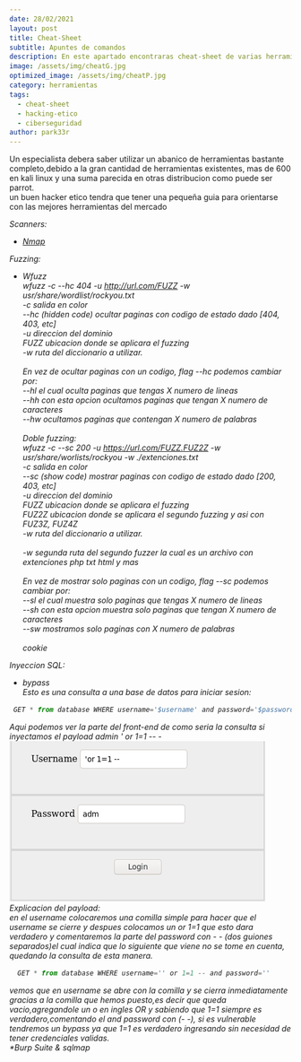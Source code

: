 ```yaml
---
date: 28/02/2021
layout: post
title: Cheat-Sheet
subtitle: Apuntes de comandos
description: En este apartado encontraras cheat-sheet de varias herramientas
image: /assets/img/cheatG.jpg
optimized_image: /assets/img/cheatP.jpg
category: herramientas
tags:
  - cheat-sheet
  - hacking-etico
  - ciberseguridad
author: park33r
---
```

Un especialista debera saber utilizar un abanico de herramientas bastante completo,debido a la gran cantidad de herramientas existentes, mas de 600 en kali linux y una suma parecida en otras distribucion como puede ser parrot.<br>
un buen hacker etico tendra que tener una pequeña guia para orientarse con las mejores herramientas del mercado<br>

<em>Scanners:<em>
* <em>[Nmap](https://github.com/park33r/park33r.github.io/blob/master/pdf/nmap.pdf)<br>

<em>Fuzzing:<em>
* Wfuzz<br>
<strongs>       wfuzz -c --hc 404 -u http://url.com/FUZZ -w usr/share/wordlist/rockyou.txt </strongs><br>
  -c salida en color<br>
  --hc (hidden code) ocultar paginas con codigo de estado dado [404, 403, etc]<br>
  -u direccion del dominio<br>
  FUZZ ubicacion donde se aplicara el fuzzing<br>
  -w ruta del diccionario a utilizar.<br><br>
En vez de ocultar paginas con un codigo, flag --hc podemos cambiar por:<br>
--hl <numero> el cual oculta paginas que tengas X numero de lineas<br>
--hh <numero> con esta opcion ocultamos paginas que tengan X numero de caracteres<br>
--hw <numero> ocultamos paginas que contengan X numero de palabras<br><br>
  Doble fuzzing:<br>
  <strongs>     wfuzz -c --sc 200 -u https://url.com/FUZZ.FUZ2Z -w usr/share/worlists/rockyou -w ./extenciones.txt </strongs><br>
  -c salida en color<br>
  --sc (show code) mostrar paginas con codigo de estado dado [200, 403, etc]<br>
  -u direccion del dominio<br>
  FUZZ ubicacion donde se aplicara el fuzzing<br>
  FUZ2Z ubicacion donde se aplicara el segundo fuzzing y asi con FUZ3Z, FUZ4Z <br>
  -w ruta del diccionario a utilizar.<br><br>
  -w segunda ruta del segundo fuzzer la cual es un archivo con extenciones php txt html y mas<br><br>
  En vez de mostrar solo paginas con un codigo, flag --sc podemos cambiar por:<br>
--sl <numero> el cual muestra solo paginas que tengas X numero de lineas<br>
--sh <numero> con esta opcion muestra solo paginas que tengan X numero de caracteres<br>
--sw <numero> mostramos solo paginas con X numero de palabras<br><br>
 cookie<br>
 
 
 
 
 
 
 
 
 
 
 
 
 
 
 <em>Inyeccion SQL:</em>    
* <em>bypass</em><br>
Esto es una consulta a una base de datos para iniciar sesion:<br>
 ```js
  GET * from database WHERE username='$username' and password='$password'
  ```
Aqui podemos ver la parte del front-end de como seria la consulta si inyectamos el payload admin ' or 1=1 -- -<br>
![](/assets/img/sqli/panel_bypass.png)<br>
Explicacion del payload:<br>
en el username colocaremos una comilla simple para hacer que el username se cierre y despues colocamos un or 1=1 que esto dara verdadero y comentaremos la parte
del password con - - (dos guiones separados)el cual indica que lo siguiente que viene no se tome en cuenta, quedando la consulta de esta manera.<br>
```js
  GET * from database WHERE username='' or 1=1 -- and password=''
 ```
vemos que en username se abre con la comilla y se cierra inmediatamente gracias a la comilla que hemos puesto,es decir que queda vacio,agregandole un o en ingles OR y sabiendo que 1=1 siempre es verdadero,comentando el and password con (- -), si es vulnerable tendremos un bypass ya que 1=1 es verdadero ingresando sin necesidad de tener credenciales validas.<br>
*<em>Burp Suite & sqlmap</em><br>



